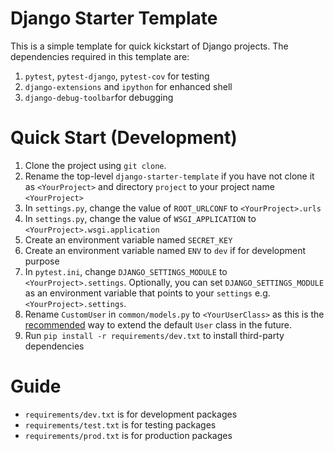 # Django Starter Template

This is a simple template for quick kickstart of Django projects. The dependencies required in this template are:
1. `pytest`, `pytest-django`, `pytest-cov` for testing
1. `django-extensions` and `ipython` for enhanced shell
1. `django-debug-toolbar`for debugging

# Quick Start (Development)

1. Clone the project using `git clone`.
1. Rename the top-level `django-starter-template` if you have not clone it as `<YourProject>` and directory `project` to your project name `<YourProject>`
  1. In `settings.py`, change the value of `ROOT_URLCONF` to `<YourProject>.urls`
  1. In `settings.py`, change the value of `WSGI_APPLICATION` to `<YourProject>.wsgi.application`
1. Create an environment variable named `SECRET_KEY`
1. Create an environment variable named `ENV` to `dev` if for development purpose
1. In `pytest.ini`, change `DJANGO_SETTINGS_MODULE` to `<YourProject>.settings`. Optionally, you can set `DJANGO_SETTINGS_MODULE` as an environment variable that points to your `settings` e.g. `<YourProject>.settings`.
1. Rename `CustomUser` in `common/models.py` to `<YourUserClass>` as this is the [recommended](https://docs.djangoproject.com/en/2.2/topics/auth/customizing/#using-a-custom-user-model-when-starting-a-project) way to extend the default `User` class in the future.
1. Run `pip install -r requirements/dev.txt` to install third-party dependencies

# Guide

- `requirements/dev.txt` is for development packages
- `requirements/test.txt` is for testing packages
- `requirements/prod.txt` is for production packages
